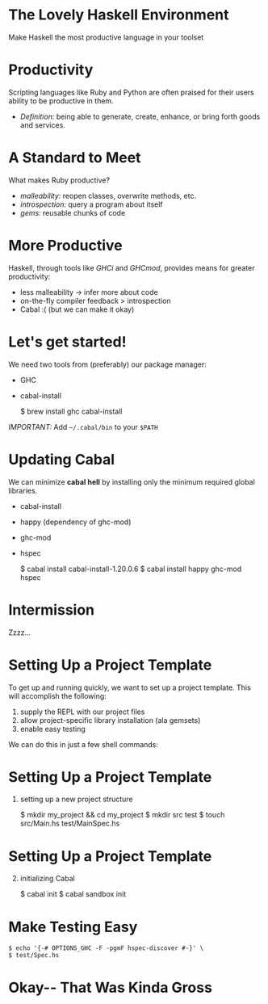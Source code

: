 # The Lovely Haskell Environment

Make Haskell the most productive language in your toolset



# Productivity

Scripting languages like Ruby and Python are often praised
for their users ability to be productive in them.

- _Definition:_ being able to generate, create, enhance, or
  bring forth goods and services.



# A Standard to Meet

What makes Ruby productive?

- _malleability:_ reopen classes, overwrite methods, etc.
- _introspection:_ query a program about itself
- _gems:_ reusable chunks of code



# More Productive

Haskell, through tools like _GHCi_ and _GHCmod_,
provides means for greater productivity:

- less malleability -> infer more about code
- on-the-fly compiler feedback > introspection
- Cabal :( (but we can make it okay)



# Let's get started!

We need two tools from (preferably) our package manager:

- GHC
- cabal-install

    $ brew install ghc cabal-install

_IMPORTANT:_ Add `~/.cabal/bin` to your `$PATH`



# Updating Cabal

We can minimize __cabal hell__ by installing only the
minimum required global libraries.

- cabal-install
- happy (dependency of ghc-mod)
- ghc-mod
- hspec

    $ cabal install cabal-install-1.20.0.6
    $ cabal install happy ghc-mod hspec



# Intermission

Zzzz...



# Setting Up a Project Template

To get up and running quickly, we want to set up a project
template. This will accomplish the following:

1. supply the REPL with our project files
2. allow project-specific library installation (ala gemsets)
3. enable easy testing

We can do this in just a few shell commands:



# Setting Up a Project Template

1. setting up a new project structure

    $ mkdir my_project && cd my_project
    $ mkdir src test
    $ touch src/Main.hs test/MainSpec.hs



# Setting Up a Project Template

2. initializing Cabal

    $ cabal init
    $ cabal sandbox init



# Make Testing Easy



    $ echo '{-# OPTIONS_GHC -F -pgmF hspec-discover #-}' \
    $ test/Spec.hs



# Okay-- That Was Kinda Gross


